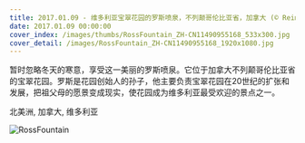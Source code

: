 ```yaml
---
title: 2017.01.09 - 维多利亚宝翠花园的罗斯喷泉，不列颠哥伦比亚省，加拿大 (© Reimar 8/Alamy)
date: 2017.01.09 00:00:00
cover_index: /images/thumbs/RossFountain_ZH-CN11490955168_533x300.jpg
cover_detail: /images/RossFountain_ZH-CN11490955168_1920x1080.jpg
---
```


暂时忽略冬天的寒意，享受这一美丽的罗斯喷泉。它位于加拿大不列颠哥伦比亚省的宝翠花园。罗斯是花园创始人的孙子，他主要负责宝翠花园在20世纪的扩张和发展，把祖父母的愿景变成现实，使花园成为维多利亚最受欢迎的景点之一。

北美洲, 加拿大, 维多利亚

![RossFountain](/images/RossFountain_ZH-CN11490955168_1920x1080.jpg)
